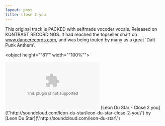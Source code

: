 ```yaml
---
layout: post
title: close 2 you
---
```

This original track is PACKED with selfmade vocoder vocals. Released on KONTRAST RECORDINGS. It had reached the topseller chart on www.dancerecords.com, and was being touted by many as a great 'Daft Punk Anthem'.  

<object height="\"81\"" width="\"100%\""> 
<param name="\"movie\"" value="\"http://player.soundcloud.com/player.swf?url=http%3A%2F%2Fapi.soundcloud.com%2Ftracks%2F9002949\"">
</param>
<param name="\"allowscriptaccess\"" value="\"always\"">
</param>
<embed allowscriptaccess="\"always\"" height="\"81\"" src="\"http://player.soundcloud.com/player.swf?url=http%3A%2F%2Fapi.soundcloud.com%2Ftracks%2F9002949\"" type="\"application/x-shockwave-flash\"" width="\"100%\"">
</embed>
</object>
<span>[Leon Du Star - Close 2 you](\"http://soundcloud.com/leon-du-star/leon-du-star-close-2-you\") by [Leon Du Star](\"http://soundcloud.com/leon-du-star\")
</span>